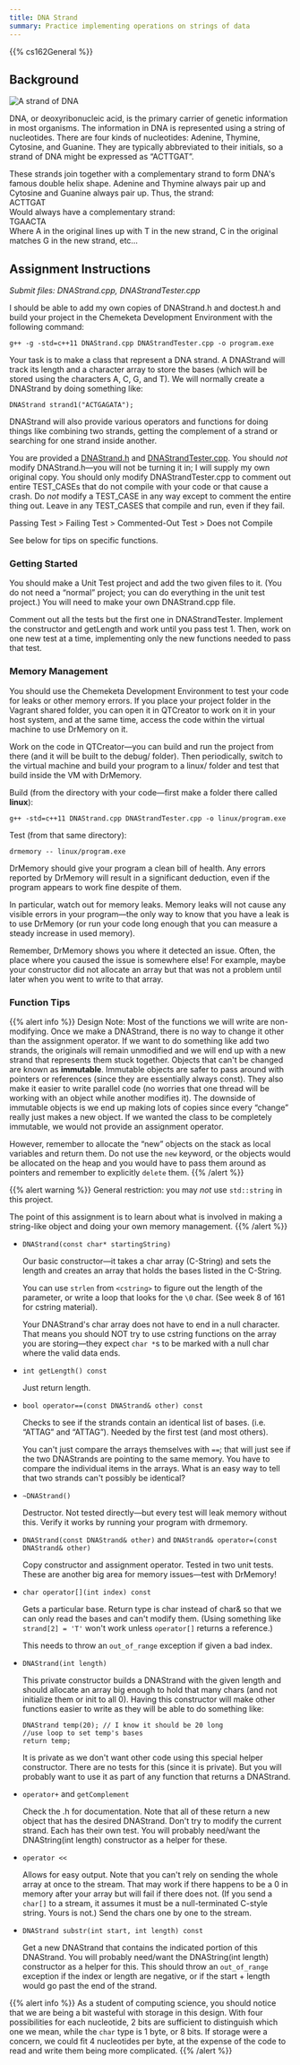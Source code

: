 ```yaml
---
title: DNA Strand
summary: Practice implementing operations on strings of data
---
```


{{% cs162General %}}

## Background

![A strand of DNA](dna.png)

DNA, or deoxyribonucleic acid, is the primary carrier of genetic
information in most organisms. The information in DNA is represented
using a string of nucleotides. There are four kinds of nucleotides:
Adenine, Thymine, Cytosine, and Guanine. They are typically abbreviated
to their initials, so a strand of DNA might be expressed as “ACTTGAT”.

These strands join together with a complementary strand to form
DNA's famous double helix shape. Adenine and Thymine always pair
up and Cytosine and Guanine always pair up. Thus, the strand:  
ACTTGAT  
Would always have a complementary strand:  
TGAACTA  
Where A in the original lines up with T in the new strand, C in the
original matches G in the new strand, etc…

## Assignment Instructions

*Submit files: DNAStrand.cpp, DNAStrandTester.cpp*

I should be able to add my own copies of DNAStrand.h and doctest.h and
build your project in the Chemeketa Development Environment with the
following command:

```
g++ -g -std=c++11 DNAStrand.cpp DNAStrandTester.cpp -o program.exe
```

Your task is to make a class that represent a DNA strand. A DNAStrand
will track its length and a character array to store the bases (which
will be stored using the characters A, C, G, and T). We will normally
create a DNAStrand by doing something like:

```
DNAStrand strand1("ACTGAGATA");
```

DNAStrand will also provide various operators and functions for doing
things like combining two strands, getting the complement of a strand or
searching for one strand inside another.

You are provided a [DNAStrand.h](DNAStrand.h) and
[DNAStrandTester.cpp](DNAStrandTester.cpp).  You should *not* modify
DNAStrand.h—you will not be turning it in; I will supply my own original
copy.  You should only modify DNAStrandTester.cpp to comment out entire
TEST\_CASEs that do not compile with your code or that cause a crash.
Do *not* modify a TEST\_CASE in any way except to comment the entire
thing out. Leave in any TEST\_CASES that compile and run, even if they fail.

Passing Test \> Failing Test \> Commented-Out Test \> Does not Compile

See below for tips on specific functions.

### Getting Started

You should make a Unit Test project and add the two given files to it.
(You do not need a “normal” project; you can do everything in the
unit test project.) You will need to make your own DNAStrand.cpp file.

Comment out all the tests but the first one in DNAStrandTester.
Implement the constructor and getLength and work until you pass test 1.
Then, work on one new test at a time, implementing only the new
functions needed to pass that test.

### Memory Management

You should use the Chemeketa Development Environment to test your code
for leaks or other memory errors. If you place your project folder in
the Vagrant shared folder, you can open it in QTCreator to work on it
in your host system, and at the same time, access the code within the
virtual machine to use DrMemory on it.

Work on the code in QTCreator—you can build and run the project from
there (and it will be built to the debug/ folder). Then periodically,
switch to the virtual machine and build your program to a linux/ folder
and test that build inside the VM with DrMemory.

Build (from the directory with your code—first make a folder there
called **linux**):  

```
g++ -std=c++11 DNAStrand.cpp DNAStrandTester.cpp -o linux/program.exe
```

Test (from that same directory):

```
drmemory -- linux/program.exe
```

DrMemory should give your program a clean bill of health. Any errors
reported by DrMemory will result in a significant deduction, even if the
program appears to work fine despite of them.

In particular, watch out for memory leaks. Memory leaks will not cause
any visible errors in your program—the only way to know that you have
a leak is to use DrMemory (or run your code long enough that you can
measure a steady increase in used memory).

Remember, DrMemory shows you where it detected an issue. Often, the place
where you caused the issue is somewhere else!  For example, maybe your
constructor did not allocate an array but that was not a problem until
later when you went to write to that array.

### Function Tips

{{% alert info %}}
Design Note: Most of the functions we will write are non-modifying.
Once we make a DNAStrand, there is no way to change it other than the
assignment operator. If we want to do something like add two strands,
the originals will remain unmodified and we will end up with a new
strand that represents them stuck together. Objects that can't be
changed are known as **immutable**. Immutable objects are safer to pass
around with pointers or references (since they are essentially always
const). They also make it easier to write parallel code (no worries that
one thread will be working with an object while another modifies it).
The downside of immutable objects is we end up making lots of copies
since every “change” really just makes a new object. If we wanted the
class to be completely immutable, we would not provide an assignment
operator.

However, remember to allocate the “new” objects on the stack as
local variables and return them. Do not use the `new` keyword, or the
objects would be allocated on the heap and you would have to pass them
around as pointers and remember to explicitly `delete` them.
{{% /alert %}}

{{% alert warning %}}
General restriction: you may *not* use `std::string` in this project.

The point of this assignment is to learn about what is involved in
making a string-like object and doing your own memory management.
{{% /alert %}}

- `DNAStrand(const char* startingString)`

  Our basic constructor—it takes a char array (C-String) and sets the
  length and creates an array that holds the bases listed in the C-String.

  You can use `strlen` from `<cstring>` to figure out the length of the
  parameter, or write a loop that looks for the `\0` char. (See week 8 of
  161 for cstring material).

  Your DNAStrand's char array does not have to end in a null character.
  That means you should NOT try to use cstring functions on the array you
  are storing—they expect `char *`s to be marked with a null char where
  the valid data ends.

- `int getLength() const`

  Just return length.

- `bool operator==(const DNAStrand& other) const`

  Checks to see if the strands contain an identical list of bases. (i.e.
  “ATTAG” and “ATTAG”). Needed by the first test (and most others).  
  
  You can't just compare the arrays themselves with `==`; that will
  just see if the two DNAStrands are pointing to the same memory. You have
  to compare the individual items in the arrays. What is an easy way to
  tell that two strands can't possibly be identical?

- `~DNAStrand()`

  Destructor. Not tested directly—but every test will leak memory
  without this. Verify it works by running your program with drmemory.

- `DNAStrand(const DNAStrand& other)` and `DNAStrand& operator=(const DNAStrand& other)`

  Copy constructor and assignment operator. Tested in two unit tests.
  These are another big area for memory issues—test with DrMemory!

- `char operator[](int index) const`

  Gets a particular base. Return type is char instead of char& so that we
  can only read the bases and can't modify them. (Using something like
  `strand[2] = 'T'` won't work unless `operator[]` returns a reference.)

  This needs to throw an `out_of_range` exception if given a bad index.

- `DNAStrand(int length)`

  This private constructor builds a DNAStrand with the given length and
  should allocate an array big enough to hold that many chars (and not
  initialize them or init to all 0). Having this constructor will make
  other functions easier to write as they will be able to do something
  like:  
  
  ```
  DNAStrand temp(20); // I know it should be 20 long  
  //use loop to set temp's bases  
  return temp;
  ```

  It is private as we don't want other code using this special helper
  constructor. There are no tests for this (since it is private). But you
  will probably want to use it as part of any function that returns a
  DNAStrand.

- `operator+` and `getComplement`

  Check the .h for documentation. Note that all of these return a new
  object that has the desired DNAStrand. Don't try to modify the current
  strand. Each has their own test. You will probably need/want the
  DNAString(int length) constructor as a helper for these.

- `operator <<`

  Allows for easy output. Note that you can't rely on sending the whole
  array at once to the stream. That may work if there happens to be a 0 in
  memory after your array but will fail if there does not. (If you send a
  `char[]` to a stream, it assumes it must be a null-terminated C-style
  string. Yours is not.) Send the chars one by one to the stream.

- `DNAStrand substr(int start, int length) const`

  Get a new DNAStrand that contains the indicated portion of this
  DNAStrand. You will probably need/want the DNAString(int length)
  constructor as a helper for this. This should throw an `out_of_range`
  exception if the index or length are negative, or if the start + length
  would go past the end of the strand.

{{% alert info %}}
As a student of computing science, you should notice that we are being
a bit wasteful with storage in this design.  With four possibilities for
each nucleotide, 2 bits are sufficient to distinguish which one we mean,
while the `char` type is 1 byte, or 8 bits. If storage were a concern,
we could fit 4 nucleotides per byte, at the expense of the code to read
and write them being more complicated.
{{% /alert %}}
